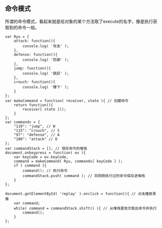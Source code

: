 ## 命令模式

所谓的命令模式，看起来就是给对象的某个方法取了execute的名字，像是执行获取到的命令一般。

    var Ryu = {
        attack: function(){
            console.log( '攻击' );
        },
        defense: function(){
            console.log( '防御' );
        },
        jump: function(){
            console.log( '跳跃' );
        },
        crouch: function(){
            console.log( '蹲下' );
        }
    };
    var makeCommand = function( receiver, state ){ // 创建命令
        return function(){
            receiver[ state ]();
        }
    };
    var commands = {
        "119": "jump", // W
        "115": "crouch", // S
        "97": "defense", // A
        "100": "attack" // D
    };
    var commandStack = []; // 保存命令的堆栈
    document.onkeypress = function( ev ){
        var keyCode = ev.keyCode,
        command = makeCommand( Ryu, commands[ keyCode ] );
        if ( command ){
            command(); // 执行命令
            commandStack.push( command ); // 将刚刚执行过的命令保存进堆栈
        }
    };

    document.getElementById( 'replay' ).onclick = function(){ // 点击播放录像
        var command;
        while( command = commandStack.shift() ){ // 从堆栈里依次取出命令并执行
            command();
        }
    };
